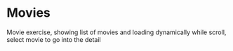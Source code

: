 # Movies
Movie exercise, showing list of movies and loading dynamically while scroll, select movie to go into the detail
